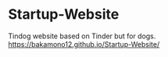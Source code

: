 # Startup-Website
Tindog website based on Tinder but for dogs.
https://bakamono12.github.io/Startup-Website/

